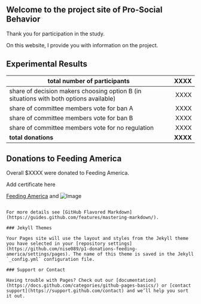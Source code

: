 [logo]: https://https://github.com/nise089/p1-donations-feeding-america/edit/gh-pages/Logo_UR.svg "Logo Title Text 2"

## Welcome to the project site of Pro-Social Behavior

Thank you for participation in the study.

On this website, I provide you with information on the project.

## Experimental Results

| total number of participants | XXXX |
|------------------------------|-----:|
| share of decision makers choosing option B (in situations with both options available) | XXXX |
| share of committee members vote for ban A  | XXXX |
| share of committee members vote for ban B  | XXXX |
| share of committee members vote for no regulation  | XXXX |
| **total donations** | **XXXX** |


## Donations to Feeding America

Overall $XXXX were donated to Feeding America.

Add certificate here

[Feeding America](feedingamerica.org) and ![Image](https://https://github.com/nise089/p1-donations-feeding-america/edit/gh-pages/Logo_UR.svg)
```

For more details see [GitHub Flavored Markdown](https://guides.github.com/features/mastering-markdown/).

### Jekyll Themes

Your Pages site will use the layout and styles from the Jekyll theme you have selected in your [repository settings](https://github.com/nise089/p1-donations-feeding-america/settings/pages). The name of this theme is saved in the Jekyll `_config.yml` configuration file.

### Support or Contact

Having trouble with Pages? Check out our [documentation](https://docs.github.com/categories/github-pages-basics/) or [contact support](https://support.github.com/contact) and we’ll help you sort it out.
